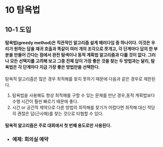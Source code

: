 # 10 탐욕법
## 10-1 도입
#### 탐욕법(greedy method)은 직관적인 알고리즘 설계 패러다임 중 하나이다. 이것은 우리가 원하는 답을 재귀 호출과 똑같이 여러 개의 조각으로 쪼개고, 각 단계마다 답의 한 부분을 만들어 간다는 점에서 완전 탐색이나 동적 계획법 알고리즘과 다를 것이 없다. 그러나 모든 선택지를 고려해 보고 그중 전체 답이 가장 좋은 것을 찾는 두 방법과는 달리, 탐욕법은 각 단계마다 지금 가장 좋은 방법만을 선택한다.
탐욕적 알고리즘은 많은 경우 최적해를 찾지 못하기 때문에 다음과 같은 경우로 제한된다.
1. 탐욕법을 사용해도 항상 최적해를 구할 수 있는 문제를 만난 경우,동적 계획법보다 수행 시간이 훨씬 빠르기 때문에 좋다.
2. 시간 or 공간적 제약으로 다른 방법의 최적해를 찾기가 어렵다면 최적해 대신 적당히 괜찮은 답(근사해)를 찾는 것으로 타협할 수 있다.
#### 탐욕적 알고리즘은 주로 대회에서 첫 번째 용도로만 사용된다.
* ### 예제: 회의실 예약

